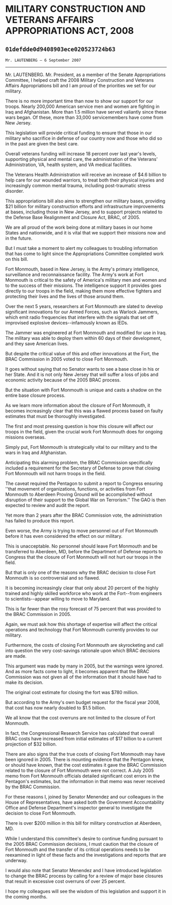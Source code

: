 # MILITARY CONSTRUCTION AND VETERANS AFFAIRS APPROPRIATIONS ACT, 2008
## `01defdde0d9408903ece020523724b63`
`Mr. LAUTENBERG — 6 September 2007`

---


Mr. LAUTENBERG. Mr. President, as a member of the Senate 
Appropriations Committee, I helped craft the 2008 Military Construction 
and Veterans Affairs Appropriations bill and I am proud of the 
priorities we set for our military.

There is no more important time than now to show our support for our 
troops. Nearly 200,000 American service men and women are fighting in 
Iraq and Afghanistan. More than 1.5 million have served valiantly since 
these wars began. Of these, more than 33,000 servicemembers have come 
from New Jersey.

This legislation will provide critical funding to ensure that those 
in our military who sacrifice in defense of our country now and those 
who did so in the past are given the best care.

Overall veterans funding will increase 18 percent over last year's 
levels, supporting physical and mental care, the administration of the 
Veterans' Administration, VA, health system, and VA medical facilities.

The Veterans Health Administration will receive an increase of $4.6 
billion to help care for our wounded warriors, to treat both their 
physical injuries and increasingly common mental trauma, including 
post-traumatic stress disorder.

This appropriations bill also aims to strengthen our military bases, 
providing $21 billion for military construction efforts and 
infrastructure improvements at bases, including those in New Jersey, 
and to support projects related to the Defense Base Realignment and 
Closure Act, BRAC, of 2005.

We are all proud of the work being done at military bases in our home 
States and nationwide, and it is vital that we support their missions 
now and in the future.

But I must take a moment to alert my colleagues to troubling 
information that has come to light since the Appropriations Committee 
completed work on this bill.

Fort Monmouth, based in New Jersey, is the Army's primary 
intelligence, surveillance and reconnaissance facility. The Army's work 
at Fort Monmouth is critical to the safety of America's military men 
and women and to the success of their missions. The intelligence 
support it provides goes directly to our troops in the field, making 
them more effective fighters and protecting their lives and the lives 
of those around them.

Over the next 5 years, researchers at Fort Monmouth are slated to 
develop significant innovations for our Armed Forces, such as Warlock 
Jammers, which emit radio frequencies that interfere with the signals 
that set off improvised explosive devices--infamously known as IEDs.

The Jammer was engineered at Fort Monmouth and modified for use in 
Iraq. The military was able to deploy them within 60 days of their 
development, and they save American lives.

But despite the critical value of this and other innovations at the 
Fort, the BRAC Commission in 2005 voted to close Fort Monmouth.

It goes without saying that no Senator wants to see a base close in 
his or her State. And it is not only New Jersey that will suffer a loss 
of jobs and economic activity because of the 2005 BRAC process.

But the situation with Fort Monmouth is unique and casts a shadow on 
the entire base closure process.

As we learn more information about the closure of Fort Monmouth, it 
becomes increasingly clear that this was a flawed process based on 
faulty estimates that must be thoroughly investigated.

The first and most pressing question is how this closure will affect 
our troops in the field, given the crucial work Fort Monmouth does for 
ongoing missions overseas.

Simply put, Fort Monmouth is strategically vital to our military and 
to the wars in Iraq and Afghanistan.

Anticipating this alarming problem, the BRAC Commission specifically 
included a requirement for the Secretary of Defense to prove that 
closing Fort Monmouth will not harm troops in the field.

The caveat required the Pentagon to submit a report to Congress 
ensuring ''that movement of organizations, functions, or activities 
from Fort Monmouth to Aberdeen Proving Ground will be accomplished 
without disruption of their support to the Global War on Terrorism.'' 
The GAO is then expected to review and audit the report.

Yet more than 2 years after the BRAC Commission vote, the 
administration has failed to produce this report.

Even worse, the Army is trying to move personnel out of Fort Monmouth 
before it has even considered the effect on our military.

This is unacceptable. No personnel should leave Fort Monmouth and be 
transferred to Aberdeen, MD, before the Department of Defense reports 
to Congress that the closure of Fort Monmouth will not hurt our troops 
in the field.

But that is only one of the reasons why the BRAC decision to close 
Fort Monmouth is so controversial and so flawed.

It is becoming increasingly clear that only about 20 percent of the 
highly trained and highly skilled workforce who work at the Fort--from 
engineers to scientists--appear willing to move to Maryland.

This is far fewer than the rosy forecast of 75 percent that was 
provided to the BRAC Commission in 2005.

Again, we must ask how this shortage of expertise will affect the 
critical operations and technology that Fort Monmouth currently 
provides to our military.

Furthermore, the costs of closing Fort Monmouth are skyrocketing and 
call into question the very cost-savings rationale upon which BRAC 
decisions are made.

This argument was made by many in 2005, but the warnings were 
ignored. And as more facts come to light, it becomes apparent that the 
BRAC Commission was not given all of the information that it should 
have had to make its decision.

The original cost estimate for closing the fort was $780 million.

But according to the Army's own budget request for the fiscal year 
2008, that cost has now nearly doubled to $1.5 billion.

We all know that the cost overruns are not limited to the closure of 
Fort Monmouth.

In fact, the Congressional Research Service has calculated that 
overall BRAC costs have increased from initial estimates of $17 billion 
to a current projection of $32 billion.

There are also signs that the true costs of closing Fort Monmouth may 
have been ignored in 2005. There is mounting evidence that the Pentagon 
knew, or should have known, that the cost estimates it gave the BRAC 
Commission related to the closure of Fort Monmouth were not correct. A 
July 2005 memo from Fort Monmouth officials detailed significant cost 
errors in the Pentagon's estimates, but the information in that memo 
was never received by the BRAC Commission.

For these reasons I, joined by Senator Menendez and our colleagues in 
the House of Representatives, have asked both the Government 
Accountability Office and Defense Department's inspector general to 
investigate the decision to close Fort Monmouth.

There is over $200 million in this bill for military construction at 
Aberdeen, MD.

While I understand this committee's desire to continue funding 
pursuant to the 2005 BRAC Commission decisions, I must caution that the 
closure of Fort Monmouth and the transfer of its critical operations 
needs to be reexamined in light of these facts and the investigations 
and reports that are underway.

I would also note that Senator Menendez and I have introduced 
legislation to change the BRAC process by calling for a review of major 
base closures that result in excessive cost overruns of over 25 
percent.

I hope my colleagues will see the wisdom of this legislation and 
support it in the coming months.